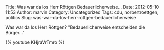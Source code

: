 Title: Was war da los Herr Röttgen  Bedauerlicherweise...
Date: 2012-05-10 11:53
Author: marvin
Category: Uncategorized
Tags: cdu, norbertroettgen, politics
Slug: was-war-da-los-herr-rottgen-bedauerlicherweise

Was war da los Herr Röttgen? "Bedauerlicherweise entscheiden die
Bürger..."

{% youtube KHjraVrTmro %}

